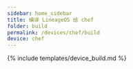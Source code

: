 ```yaml
---
sidebar: home_sidebar
title: 编译 LineageOS 给 chef
folder: build
permalink: /devices/chef/build
device: chef
---
```

{% include templates/device_build.md %}
